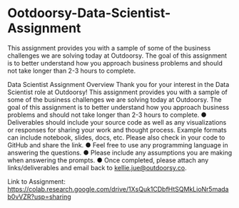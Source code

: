 # Ootdoorsy-Data-Scientist-Assignment
This assignment provides you with a sample of some of the business challenges we are solving today at Outdoorsy. The goal of this assignment is to better understand how you approach business problems and should not take longer than 2-3 hours to complete.

Data Scientist Assignment
Overview
Thank you for your interest in the Data Scientist role at Outdoorsy!
This assignment provides you with a sample of some of the business challenges we are solving
today at Outdoorsy. The goal of this assignment is to better understand how you approach
business problems and should not take longer than 2-3 hours to complete.
● Deliverables should include your source code as well as any visualizations or responses
for sharing your work and thought process. Example formats can include notebook,
slides, docs, etc. Please also check in your code to GitHub and share the link.
● Feel free to use any programming language in answering the questions.
● Please include any assumptions you are making when answering the prompts.
● Once completed, please attach any links/deliverables and email back to
kellie.jue@outdoorsy.co.

Link to Assignment:
https://colab.research.google.com/drive/1XsQuk1CDbfHtSQMkLioNr5madab0vVZR?usp=sharing
